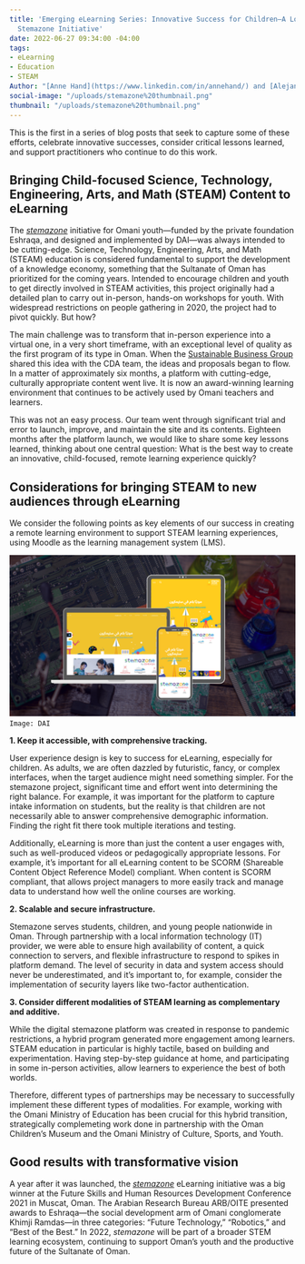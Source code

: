 ```yaml
---
title: 'Emerging eLearning Series: Innovative Success for Children—A Look Into Oman’s
  Stemazone Initiative'
date: 2022-06-27 09:34:00 -04:00
tags:
- eLearning
- Education
- STEAM
Author: "[Anne Hand](https://www.linkedin.com/in/annehand/) and [Alejandro Solis](https://www.linkedin.com/in/alejandrosolis/)"
social-image: "/uploads/stemazone%20thumbnail.png"
thumbnail: "/uploads/stemazone%20thumbnail.png"
---
```


This is the first in a series of blog posts that seek to capture some of these efforts, celebrate innovative successes, consider critical lessons learned, and support practitioners who continue to do this work.

<!--more--> 

## Bringing Child-focused Science, Technology, Engineering, Arts, and Math (STEAM) Content to eLearning

The [*stemazone*](https://stemazoneoman.om/ar/#section-1) initiative for Omani youth—funded by the private foundation Eshraqa, and designed and implemented by DAI—was always intended to be cutting-edge. Science, Technology, Engineering, Arts, and Math (STEAM) education is considered fundamental to support the development of a knowledge economy, something that the Sultanate of Oman has prioritized for the coming years. Intended to encourage children and youth to get directly involved in STEAM activities, this project originally had a detailed plan to carry out in-person, hands-on workshops for youth. With widespread restrictions on people gathering in 2020, the project had to pivot quickly. But how?

The main challenge was to transform that in-person experience into a virtual one, in a very short timeframe, with an exceptional level of quality as the first program of its type in Oman. When the [Sustainable Business Group](https://www.dai.com/our-work/solutions/sustainable-business) shared this idea with the CDA team, the ideas and proposals began to flow. In a matter of approximately six months, a platform with cutting-edge, culturally appropriate content went live. It is now an award-winning learning environment that continues to be actively used by Omani teachers and learners. 

This was not an easy process. Our team went through significant trial and error to launch, improve, and maintain the site and its contents. Eighteen months after the platform launch, we would like to share some key lessons learned, thinking about one central question: What is the best way to create an innovative, child-focused, remote learning experience quickly? 

## Considerations for bringing STEAM to new audiences through eLearning

We consider the following points as key elements of our success in creating a remote learning environment to support STEAM learning experiences, using Moodle as the learning management system (LMS). 

![stemazone.png](/uploads/stemazone.png)`Image: DAI`

**1. Keep it accessible, with comprehensive tracking.** 

User experience design is key to success for eLearning, especially for children. As adults, we are often dazzled by futuristic, fancy, or complex interfaces, when the target audience might need something simpler. For the stemazone project, significant time and effort went into determining the right balance. For example, it was important for the platform to capture intake information on students, but the reality is that children are not necessarily able to answer comprehensive demographic information. Finding the right fit there took multiple iterations and testing.

Additionally, eLearning is more than just the content a user engages with, such as well-produced videos or pedagogically appropriate lessons. For example, it’s important for all eLearning content to be SCORM (Shareable Content Object Reference Model) compliant. When content is SCORM compliant, that allows project managers to more easily track and manage data to understand how well the online courses are working.

**2. Scalable and secure infrastructure.** 

Stemazone serves students, children, and young people nationwide in Oman. Through partnership with a local information technology (IT) provider, we were able to ensure high availability of content, a quick connection to servers, and flexible infrastructure to respond to spikes in platform demand. The level of security in data and system access should never be underestimated, and it’s important to, for example, consider the implementation of security layers like two-factor authentication.

**3. Consider different modalities of STEAM learning as complementary and additive.** 

While the digital stemazone platform was created in response to pandemic restrictions, a hybrid program generated more engagement among learners. STEAM education in particular is highly tactile, based on building and experimentation. Having step-by-step guidance at home, and participating in some in-person activities, allow learners to experience the best of both worlds. 

Therefore, different types of partnerships may be necessary to successfully implement these different types of modalities. For example, working with the Omani Ministry of Education has been crucial for this hybrid transition, strategically complemeting work done in partnership with the Oman Children’s Museum and the Omani Ministry of Culture, Sports, and Youth.

## Good results with transformative vision

A year after it was launched, the [*stemazone*](https://stemazoneoman.om/) eLearning initiative was a big winner at the Future Skills and Human Resources Development Conference 2021 in Muscat, Oman. The Arabian Research Bureau ARB/OITE presented awards to Eshraqa—the social development arm of Omani conglomerate Khimji Ramdas—in three categories: “Future Technology,” “Robotics,” and “Best of the Best.” In 2022, *stemazone* will be part of a broader STEM learning ecosystem, continuing to support Oman’s youth and the productive future of the Sultanate of Oman. 
 
